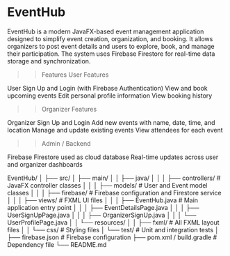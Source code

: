 # EventHub
EventHub is a modern JavaFX-based event management application designed to simplify event creation, organization, and booking.
It allows organizers to post event details and users to explore, book, and manage their participation.
The system uses Firebase Firestore for real-time data storage and synchronization.

>> Features
>> User Features

User Sign Up and Login (with Firebase Authentication)
View and book upcoming events
Edit personal profile information
View booking history

>> Organizer Features

Organizer Sign Up and Login
Add new events with name, date, time, and location
Manage and update existing events
View attendees for each event

>> Admin / Backend

Firebase Firestore used as cloud database
Real-time updates across user and organizer dashboards

EventHub/
│
├── src/
│   ├── main/
│   │   ├── java/
│   │   │   ├── controllers/         # JavaFX controller classes
│   │   │   ├── models/              # User and Event model classes
│   │   │   ├── firebase/            # Firebase configuration and Firestore service
│   │   │   ├── views/               # FXML UI files
│   │   │   ├── EventHub.java        # Main application entry point
│   │   │   ├── EventDetailsPage.java
│   │   │   ├── UserSignUpPage.java
│   │   │   ├── OrganizerSignUp.java
│   │   │   └── UserProfilePage.java
│   │   └── resources/
│   │       ├── fxml/                # All FXML layout files
│   │       └── css/                 # Styling files
│   └── test/                        # Unit and integration tests
│
├── firebase.json                    # Firebase configuration
├── pom.xml / build.gradle            # Dependency file
└── README.md

